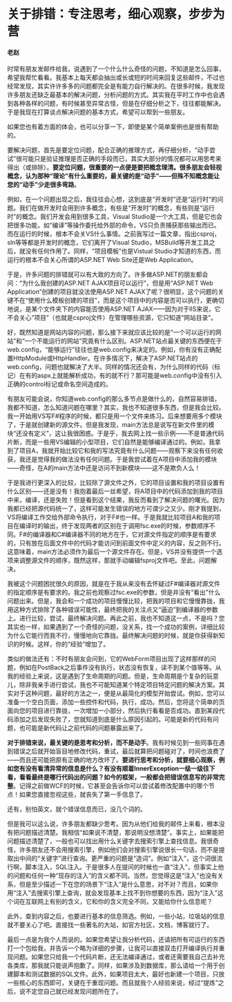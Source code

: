 # 关于排错：专注思考，细心观察，步步为营

#### 老赵

时常有朋友发邮件给我，说遇到了一个什么什么奇怪的问题，不知道是怎么回事，希望我帮忙看看。我基本上每天都会抽出或长或短的时间来回复这些邮件，不过也经常发现，其实许许多多的问题都完全是有能力自行解决的。在很多时候，我发现许多朋友还缺乏最基本的解决问题，分析问题的方式。其实我在平时工作中也会遇到各种各样的问题，有时候甚至异常古怪，但是在仔细分析之下，往往都能解决。于是我现在打算谈点解决问题的基本方式，希望可以帮到一些朋友。

如果您也有着方面的体会，也可以分享一下，即使是某个简单案例也是很有帮助的。

要解决问题，首先是要定位问题，配合正确的推理方式，再仔细分析，“动手尝试”很可能只是验证推理是否正确的手段而已，其实大部分的情况都可以用思考来得出（或排除）。**要定位问题，很重要的一点便是要把概念理清。很多朋友会轻视概念，认为那种“理论”有什么重要的，最关键的是“动手”——但殊不知概念能让您的“动手”少走很多弯路**。

例如，在一个问题出现之后，我往往会心想，这到底是“开发时”还是“运行时”的问题。我们在做开发时会用到许多概念，有些是“开发时”的概念，有些则是“运行时”的概念。我们开发会用到很多工具，Visual Studio是一个大工具，但是它也会把很多功能，如“编译”等操作委托给外部的命令，VS只负责捕获那些输出而已。而在运行的时候，根本不会关VS什么事情。之前我写过一篇文章，指出csproj，sln等等都是开发时的概念，它们离开了Visual Studio，MSBuild等开发工具之后，就没有任何作用了。同样，“项目模板”也是Vistual Studio才知道的东西，而运行的根本不会关心所谓的ASP.NET Web Site还是Web Application。

于是，许多问题的排错就可以有大致的方向了。许多做ASP.NET的朋友都会问：“为什么我创建的ASP.NET AJAX项目可以运行”，但是用“ASP.NET Web Application”创建的项目就没法使用ASP.NET AJAX了呢？很明显，这个问题的关键不在“使用什么模板创建的项目”，而是这个项目中的内容是否可以执行，更确切地说，是某个文件夹下的内容能否使用ASP.NET AJAX——因为对于IIS来说，它不会关心“项目”（也就是csproj文件）在管理哪些资源，它只知道“网站目录”。

好，既然知道是网站内容的问题，那么接下来就应该比较的是“一个可以运行的网站”和“一个不能运行的网站”究竟有什么区别。ASP.NET站点最关键的东西便在于web.config，“能够运行”往往也是web.config来决定的。例如，你有没有正确配置HttpModule或HttpHandler。在许多情况下，解决了ASP.NET站点的web.config，问题也就解决了大半。同样的情况还会有，为什么同样的代码（标记）在有的aspx上就能解析成功，有的就不行？那可能是web.config中没有引入正确的control标记或命名空间造成的。

有朋友可能会说，你知道web.config的那么多节点是做什么的，自然容易排错，我都不知道，怎么知道问题在哪里？其实，我也不知道很多东西，但是我会比较。我一开始用VS写F#程序的时候，都只是用一个文件来练习。后来想要用多个模块了，于是就创建新的源文件。但是我发现，main方法总是说写在新文件里的模块“还没有定义”，这让我很困惑。于是乎，我去网上找一些示例——不是普通代码片断，而是一些用VS编辑的小型项目，它们自然是能够编译通过的。例如，我拿到了项目A，我就开始比较它和我的写法究竟有什么问题——观察下来没有任何收获，我还是觉得我的做法没有任何问题。于是我尝试着在A项目中添加我的模块——奇怪，在A的main方法中还是访问不到新模块——这不是欺负人么！

于是我进行更深入的比较，比较除了源文件之外，它的项目设置和我的项目设置有什么区别——还是没有！我抱着最后一丝希望，将A项目中的代码添加到我的项目中来，编译，还是失败！但是看到这个结果，我反而看到了解决问题的曙光。因为我都已经把源代码统一了，这样可能发生错误的地方可谓少之又少。刚才我提到，VS将编译工作交给外部命令执行，对于F#也一样。于是我就比较项目A和我的项目在编译时的输出，终于发现两者的区别在于调用fsc.exe的时候，参数顺序不同。F#的编译器和C#编译器不同的地方在于，它对源文件指定的顺序是有要求的，只有放在后面文件中的代码才能访问到前面文件中定义的内容，反之则不行。这意味着，main方法必须作为最后一个源文件存在。但是，VS并没有提供一个选项来调整源文件的顺序，既然这样，那就手动编辑fsproj文件吧。至此，问题解决。

我被这个问题困扰很久的原因，就是在于我从来没有去怀疑过F#编译器对源文件的指定顺序是有要求的。我之前也观察过fsc.exe的参数，但是并没有“看出”什么问题出来。但是，我会和一个成功的项目慢慢比较，把我的项目和它慢慢靠拢，我用这种方式排除了各种错误可能性，最终把我的关注点又“逼迫”到编译器的参数上。进行比较，尝试，最终解决问题。再此之前，我也不知道这一点，不是吗？您其实也一样，如果遇到了一个奇怪的问题，没关系，找一个成功的案例，详细比较为什么它能行而我不行，慢慢地向它靠拢。最终解决问题的时候，就是你获得新知识的时候。这样，你的“经验”增加了。

类似的做法还有：不时有朋友会问到，它的WebForm项目出现了这样那样的问题，例如在PostBack之后事件没有执行，状态没有恢复，读不到某个值等等。从我的经验上来说，这是遇到了生命周期的问题。但是，生命周期是个复杂的玩意儿，除非我亲手进行尝试，我也不可能知道某个特定项目特定问题的解决方案。其实对于这种问题，最好的方法之一，便是从最简化的模型开始尝试。例如，您可以准备一个空白页面，添加一些控件和代码，执行，成功。然后，您将这个简单的页面向您的项目进行靠拢，一次增加一小部分，然后执行看看是否成功。直到某段代码添加之后发现失败了，您就知道到底是什么原因引起的。可能是新的代码有问题，也可能是新代码让之前代码的问题暴露出来了。

**对于排错来说，最关键的是思考和分析，而不是动手**。我有时候见到一些同事在遇到错误之后就开始盲目地修改代码，重试，最后就算把问题碰对了，时间也浪费了——而且还可能把原有正确的地方改坏了。**要进行思考和分析，就要细心观察，例如您有没有看清异常的信息是什么？有没有顺着InnerException一级一级往下看，看看最终是哪行代码出的问题？如今的框架，一般都会把错误信息写的非常完整**。记得之前做WCF的时候，它甚至会告诉你可以尝试着修改配置中的哪个节点！如果您直接忽视这些，就丧失了第一手信息了。

还有，别怕英文，就个错误信息而已，没几个词的。

但是我可以这么说，许多朋友都缺少思考。因为从他们给我的邮件上来看，根本没有把问题描述清楚。我相信“如果说不清楚，那说明没想清楚”。事实上，如果能把问题描述清楚了，一般也可以找出用什么关键字去搜索引擎上查找信息。我很奇怪，许多朋友还不会用搜索引擎，例如他们会对搜索引擎说很长一句话，而不是提取出中间的“关键字”进行查询。更严重的问题是“造词”。例如“注入”，这个词很流行啊，脚本注入，SQL注入。于是很多人在提问的时候也一直“注入”，但事实上他的问题和任何一种“现存的注入”的含义都不同。当然，您觉得这是“注入”也没有关系，但是至少描述一下在您的场景下“注入”是什么意思，对不对？而且，如果你用“注入”去搜索引擎上查询，就会发现基本上找不到你想要的东西，因为“注入”这个词在互联网上有别的含义，它和你的含义完全不同，又能给你什么信息呢？

此外，查到内容之后，也要进行基本的信息筛选。例如，一些小站，垃圾站的信息就不要关心了吧。直接找一些著名的大站，如官方社区，文档，博客就行了。

最后一点是为我个人而说的。如果您希望让我分析代码，还请把所有可运行的东西打一个包给我，并告诉一个略为详细的步骤，让我可以直接双击打开编译执行并重现问题。如果您只给我一个代码片断，还无法编译通过，或者还需要我自己去补充各类库，那我就只能说声抱歉了。同样，如果涉及到数据库，那么请给一个用于创建脚本和测试数据的SQL文件。此外，如果项目太大，最好也新建一个项目，只放一些核心的东西即可，关键在于重现问题。而且就我个人经验来说，经过“提炼”之后，说不定您自己就已经发现问题所在了。
